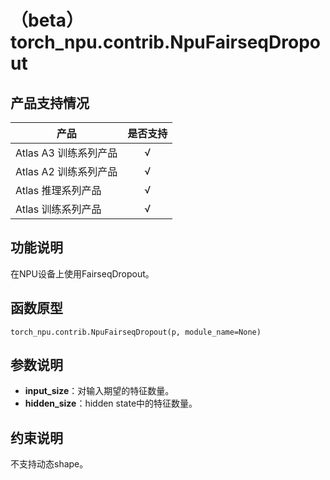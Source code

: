 # （beta）torch_npu.contrib.NpuFairseqDropout

## 产品支持情况

| 产品                                                         | 是否支持 |
| ------------------------------------------------------------ | :------: |
|<term>Atlas A3 训练系列产品</term>            |    √     |
|<term>Atlas A2 训练系列产品</term>  | √   |
|<term>Atlas 推理系列产品</term>                                       |    √     |
|<term>Atlas 训练系列产品</term>                                       |    √     |

## 功能说明

在NPU设备上使用FairseqDropout。

## 函数原型

```
torch_npu.contrib.NpuFairseqDropout(p, module_name=None)
```

## 参数说明

- **input_size**：对输入期望的特征数量。
- **hidden_size**：hidden state中的特征数量。

## 约束说明

不支持动态shape。